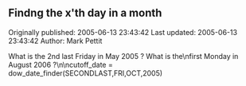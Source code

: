 ## Findng the x'th day in a month

Originally published: 2005-06-13 23:43:42
Last updated: 2005-06-13 23:43:42
Author: Mark Pettit

What is the 2nd last Friday in May 2005 ?   What is the\nfirst Monday in August 2006 ?\n\ncutoff_date = dow_date_finder(SECONDLAST,FRI,OCT,2005)